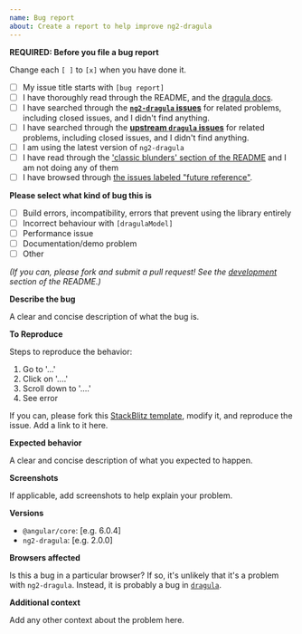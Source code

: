 ```yaml
---
name: Bug report
about: Create a report to help improve ng2-dragula
---
```


<!-- Note: Please fill out the below. If you do not, your issue may be closed without consideration. -->

<!-- Note: Please do not post usage questions. Framing your usage question as a bug report will not help. -->

**REQUIRED: Before you file a bug report**

Change each `[ ]` to `[x]` when you have done it.

- [ ] My issue title starts with `[bug report]`
- [ ] I have thoroughly read through the README, and the [dragula docs](https://github.com/bevacqua/dragula).
- [ ] I have searched through the **[`ng2-dragula` issues](https://github.com/valor-software/ng2-dragula/issues)** for related problems, including closed issues, and I didn't find anything.
- [ ] I have searched through the **[upstream `dragula` issues](https://github.com/bevacqua/dragula/issues)** for related problems, including closed issues, and I didn't find anything.
- [ ] I am using the latest version of `ng2-dragula`
- [ ] I have read through the ['classic blunders' section of the README](https://github.com/valor-software/ng2-dragula#classic-blunders) and I am not doing any of them
- [ ] I have browsed through [the issues labeled "future reference"](https://github.com/valor-software/ng2-dragula/issues?utf8=%E2%9C%93&q=is%3Aissue+label%3A%22future+reference%22).

**Please select what kind of bug this is**

- [ ] Build errors, incompatibility, errors that prevent using the library entirely
- [ ] Incorrect behaviour with `[dragulaModel]`
- [ ] Performance issue
- [ ] Documentation/demo problem
- [ ] Other

 *(If you can, please fork and submit a pull request! See the [development](https://github.com/valor-software/ng2-dragula#development) section of the README.)*

**Describe the bug**

A clear and concise description of what the bug is.

**To Reproduce**

Steps to reproduce the behavior:

1. Go to '...'
2. Click on '....'
3. Scroll down to '....'
4. See error

If you can, please fork this [StackBlitz template][stackblitz], modify it, and reproduce the issue. Add a link to it here.

[stackblitz]: https://stackblitz.com/edit/ng2-dragula-base?file=src/app/app.component.html

**Expected behavior**

A clear and concise description of what you expected to happen.

**Screenshots**

If applicable, add screenshots to help explain your problem.

**Versions**

 - `@angular/core`: [e.g. 6.0.4]
 - `ng2-dragula`: [e.g. 2.0.0]

**Browsers affected**

Is this a bug in a particular browser? If so, it's unlikely that it's a problem with `ng2-dragula`. Instead, it is probably a bug in [`dragula`](https://github.com/bevacqua/dragula/issues).

**Additional context**

Add any other context about the problem here.

